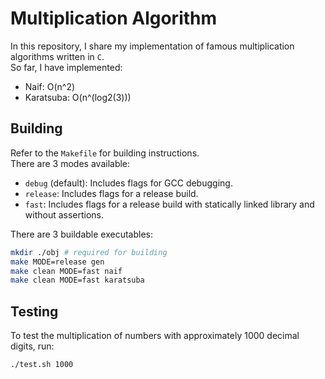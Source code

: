 # Multiplication Algorithm

In this repository, I share my implementation of famous multiplication algorithms written in `C`.  
So far, I have implemented:
- Naif: O(n^2)
- Karatsuba: O(n^(log2(3)))

## Building
Refer to the `Makefile` for building instructions.  
There are 3 modes available:
- `debug` (default): Includes flags for GCC debugging.
- `release`: Includes flags for a release build.
- `fast`: Includes flags for a release build with statically linked library and without assertions.

There are 3 buildable executables:

```sh
mkdir ./obj # required for building
make MODE=release gen
make clean MODE=fast naif
make clean MODE=fast karatsuba
```

## Testing
To test the multiplication of numbers with approximately 1000 decimal digits, run:
```sh
./test.sh 1000
```

